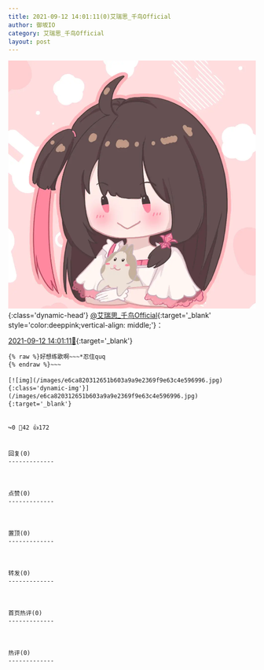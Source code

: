 ```yaml
---
title: 2021-09-12 14:01:11(0)艾瑞思_千鸟Official
author: 御坂IO
category: 艾瑞思_千鸟Official
layout: post
---
```


![img](/images/7e08840c56f251de28bdf766b647bd5fe9a5d50a.jpg){:class='dynamic-head'}
[@艾瑞思_千鸟Official](https://space.bilibili.com/1090010845/dynamic){:target='_blank' style='color:deeppink;vertical-align: middle;'}：

[2021-09-12 14:01:11🔗](https://t.bilibili.com/569461428791362479){:target='_blank'}

~~~
{% raw %}好想练歌啊~~~*忍住quq
{% endraw %}~~~

[![img](/images/e6ca820312651b603a9a9e2369f9e63c4e596996.jpg){:class='dynamic-img'}](/images/e6ca820312651b603a9a9e2369f9e63c4e596996.jpg){:target='_blank'}


↪️0 💬42 👍172


回复(0)
-------------



点赞(0)
-------------



置顶(0)
-------------



转发(0)
-------------



首页热评(0)
-------------



热评(0)
-------------



